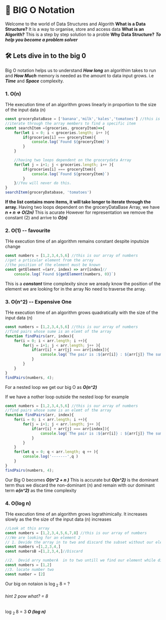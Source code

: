 # 🌟 BIG O Notation

Welcome to the world of Data Structures and Algorith
**What is a Data Structure?** It is a way to organise, store and access data
**What is an Algorith?** This is a step by step solution to a proble
**Why Data Structure?** **_To help you become a problem solver_**

## 🛠️ Lets dive in to the big 0

Big O notation helps us to understand **_How long_** an algorithim takes to run and **_How Much_** memory is needed as the amount to data input grows. i.e **_Time_** and **_Space_** complexity.

### 1. O(n)

THe execution time of an algorithm grows linearly in proportion to the size of the input data (n)

```javaScript o(n)
const groceryDataBase = ['banana','milk','kales','tomatoes'] //this is our array of groceries
//iterate through the array members to find a specific item
const searchItem =(groceries, groceryItem)=>{
    for(let i = 0; i < groceries.length; i++ ){
        if(groceries[i] === groceryItem){
            console.log(`Found ${groceryItem}`)
        }
    }

    //having two loops dependent on the grocerydata Array
    for(let j = i+1; j < groceries.length; i++ ){
        if(groceries[i] === groceryItem){
            console.log(`Found ${groceryItem}`)
        }
    }//You will never do this.
}
searchItem(groceryDatabase, 'tomatoes')
```

**If the list contains more items, it will take longer to iterate through the array.**
Having two loops dependent on the groceryDataBase Array, we have **_n + n => O(2n)_** This is acurate However for representation we remove the constant (2) and arrive to **_O(n)_**

### 2. O(1) -- favourite

THe execution time of an algorithm remains constant despite inputsize change

```javaScript o(1)
const numbers = [1,2,3,4,5,6] //this is our array of numbers
//get a prticular element from the array
//the position of the element must be known
const getElement =(arr, index) => arr[index]//
    console.log(`Found ${getElement(numbers, 0)}`)

```

This is a **_constant_** time complexity since we aready know the position of the element we are looking for in the array No need to traverse the array.

### 3. O(n^2) -- Expensive One

THe execution time of an algorithm grows quadratically with the size of the input data (n)

```javaScript o(n^2)
const numbers = [1,2,3,4,5,6] //this is our array of numbers
//find pairs whose sume is an elemt of the array
function findPairs(arr, index){
    for(i = 0; i < arr.length; i ++){
        for(j = i+1; j < arr.length; j++ ){
            if(arr[i] + arr[j] === arr[index]){
                console.log(`The pair is :${arr[i]} : ${arr[j]} The sum is ${arr[index]} `)
            }
        }
    }
}
findPairs(numbers, 4);
```

For a nested loop we get our big O as **_O(n^2)_**

If we have a nother loop outside the nested loop for example

```javaScript o(n^2)
const numbers = [1,2,3,4,5,6] //this is our array of numbers
//find pairs whose sume is an elemt of the array
function findPairs(arr, index){
    for(i = 0; i < arr.length; i ++){
        for(j = i+1; j < arr.length; j++ ){
            if(arr[i] + arr[j] === arr[index]){
                console.log(`The pair is :${arr[i]} : ${arr[j]} The sum is ${arr[index]} `)
            }
        }
    }
    for(let q = 0; q < arr.length; q ++ ){
        console.log('-------',q )
    }
}
findPairs(numbers, 4);
```

Our Big O becomes **_O(n^2 + n )_** This is accurate but **_O(n^2)_** is the dominant term thus we discard the non-dominant (n) and remain with our dominant term **_o(n^2)_** as the time complexity

### 4. O(log n)

THe execution time of an algorithm grows lograthimically. It increases slowly as the the size of the input data (n) increases

```javaScript o(log n)
//Look at this array
const numbers = [1,2,3,4,5,6,7,8] //this is our array of numbers
///We are looking for an element 2
// 1. Devide the array in to two and discard the subset without our element
const numbers =[1,2,3,4,]
const numbersB =[1,2,3,4,]//Discard

//2.  Devid arry numberA  in to two untill we find our element while discarding the subset without our element
const numbers = [1,2]
//3. locate number two
const number = [2]
```

Our big on notaion is
log<sub> 2</sub> 8 = ?

###### hint 2 pow what? = 8

log <sub> 2 </sub> 8 = 3
**_O (log n)_**
